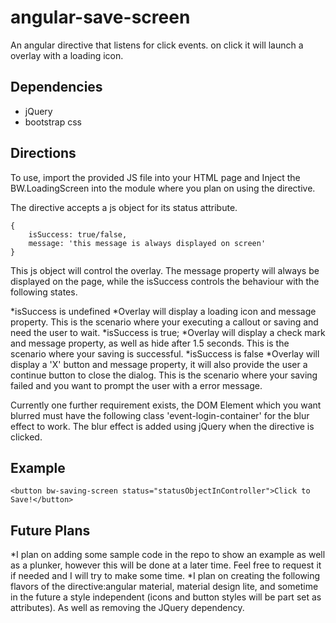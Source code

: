 # angular-save-screen
An angular directive that listens for click events. on click it will launch a overlay with a loading icon.

## Dependencies
* jQuery
* bootstrap css

## Directions

To use, import the provided JS file into your HTML page and Inject the BW.LoadingScreen into the module where you plan on using the directive.

The directive accepts a js object for its status attribute.
``` 
{
	isSuccess: true/false,
    message: 'this message is always displayed on screen'
}
```

This js object will control the overlay. The message property will always be displayed on the page, while the isSuccess controls the behaviour with the following states.


*isSuccess is undefined
 *Overlay will display a loading icon and message property. This is the scenario where your executing a callout or saving and need the user to wait.
*isSuccess is true;
 *Overlay will display a check mark and message property, as well as hide after 1.5 seconds. This is the scenario where your saving is successful.
*isSuccess is false
 *Overlay will display a 'X' button and message property, it will also provide the user a continue button to close the dialog. This is the scenario where your saving failed and you want to prompt the user with a error message.



Currently one further requirement exists, the DOM Element which you want blurred must have the following class 'event-login-container' for the blur effect to work. The blur effect is added using jQuery when the directive is clicked.

## Example

    <button bw-saving-screen status="statusObjectInController">Click to Save!</button>

## Future Plans

*I plan on adding some sample code in the repo to show an example as well as a plunker, however this will be done at a later time. Feel free to request it if needed and I will try to make some time.
*I plan on creating the following flavors of the directive:angular material, material design lite, and sometime in the future a style independent (icons and button styles will be part set as attributes). As well as removing the JQuery dependency.
